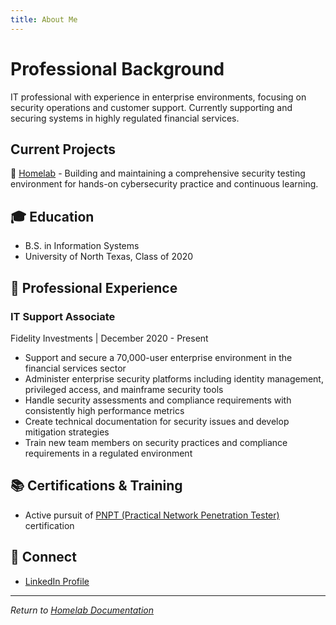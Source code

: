 ```yaml
---
title: About Me
---
```


# Professional Background
IT professional with experience in enterprise environments, focusing on security operations and customer support. Currently supporting and securing systems in highly regulated financial services.

## Current Projects
🚀 [Homelab](index.md) - Building and maintaining a comprehensive security testing environment for hands-on cybersecurity practice and continuous learning.

## 🎓 Education
- B.S. in Information Systems
- University of North Texas, Class of 2020

## 💼 Professional Experience
### IT Support Associate
Fidelity Investments | December 2020 - Present

- Support and secure a 70,000-user enterprise environment in the financial services sector
- Administer enterprise security platforms including identity management, privileged access, and mainframe security tools
- Handle security assessments and compliance requirements with consistently high performance metrics
- Create technical documentation for security issues and develop mitigation strategies
- Train new team members on security practices and compliance requirements in a regulated environment

## 📚 Certifications & Training
- Active pursuit of [PNPT (Practical Network Penetration Tester)](https://certifications.tcm-sec.com/pnpt/) certification

## 🤝 Connect
- [LinkedIn Profile](https://www.linkedin.com/in/tmario)

---
*Return to [Homelab Documentation](index.md)*